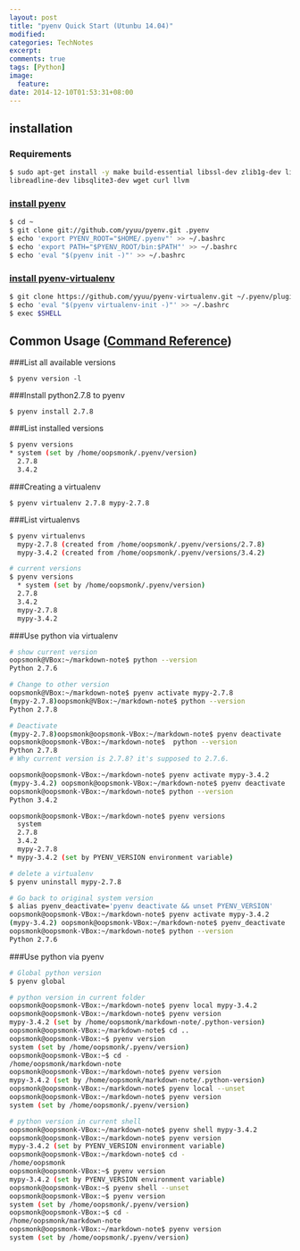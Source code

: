 ```yaml
---
layout: post
title: "pyenv Quick Start (Utunbu 14.04)"
modified:
categories: TechNotes
excerpt:  
comments: true
tags: [Python]
image:
  feature:
date: 2014-12-10T01:53:31+08:00
---
```


## installation  

### Requirements  

```bash
$ sudo apt-get install -y make build-essential libssl-dev zlib1g-dev libbz2-dev \
libreadline-dev libsqlite3-dev wget curl llvm
```

### [install pyenv](https://github.com/yyuu/pyenv/blob/master/README.md)  

```bash
$ cd ~
$ git clone git://github.com/yyuu/pyenv.git .pyenv
$ echo 'export PYENV_ROOT="$HOME/.pyenv"' >> ~/.bashrc
$ echo 'export PATH="$PYENV_ROOT/bin:$PATH"' >> ~/.bashrc
$ echo 'eval "$(pyenv init -)"' >> ~/.bashrc
```

### [install pyenv-virtualenv](https://github.com/yyuu/pyenv-virtualenv/blob/master/README.md)  

```bash
$ git clone https://github.com/yyuu/pyenv-virtualenv.git ~/.pyenv/plugins/pyenv-virtualenv 
$ echo 'eval "$(pyenv virtualenv-init -)"' >> ~/.bashrc
$ exec $SHELL
```

## Common Usage ([Command Reference](https://raw.githubusercontent.com/yyuu/pyenv/master/COMMANDS.md))  

###List all available versions  

    $ pyenv version -l  

###Install python2.7.8 to pyenv  

    $ pyenv install 2.7.8  

###List installed versions  

```bash
$ pyenv versions
* system (set by /home/oopsmonk/.pyenv/version)
  2.7.8
  3.4.2
```

###Creating a virtualenv  

    $ pyenv virtualenv 2.7.8 mypy-2.7.8

###List virtualenvs

```bash
$ pyenv virtualenvs
  mypy-2.7.8 (created from /home/oopsmonk/.pyenv/versions/2.7.8)
  mypy-3.4.2 (created from /home/oopsmonk/.pyenv/versions/3.4.2)

# current versions 
$ pyenv versions
  * system (set by /home/oopsmonk/.pyenv/version)
  2.7.8
  3.4.2
  mypy-2.7.8
  mypy-3.4.2
```

###Use python via virtualenv   

```bash
# show current version
oopsmonk@VBox:~/markdown-note$ python --version
Python 2.7.6

# Change to other version
oopsmonk@VBox:~/markdown-note$ pyenv activate mypy-2.7.8
(mypy-2.7.8)oopsmonk@VBox:~/markdown-note$ python --version
Python 2.7.8

# Deactivate
(mypy-2.7.8)oopsmonk@oopsmonk-VBox:~/markdown-note$ pyenv deactivate
oopsmonk@oopsmonk-VBox:~/markdown-note$  python --version
Python 2.7.8
# Why current version is 2.7.8? it's supposed to 2.7.6.

oopsmonk@oopsmonk-VBox:~/markdown-note$ pyenv activate mypy-3.4.2
(mypy-3.4.2) oopsmonk@oopsmonk-VBox:~/markdown-note$ pyenv deactivate
oopsmonk@oopsmonk-VBox:~/markdown-note$ python --version
Python 3.4.2

oopsmonk@oopsmonk-VBox:~/markdown-note$ pyenv versions
  system
  2.7.8
  3.4.2
  mypy-2.7.8
* mypy-3.4.2 (set by PYENV_VERSION environment variable)

# delete a virtualenv   
$ pyenv uninstall mypy-2.7.8

# Go back to original system version  
$ alias pyenv_deactivate='pyenv deactivate && unset PYENV_VERSION'
oopsmonk@oopsmonk-VBox:~/markdown-note$ pyenv activate mypy-3.4.2
(mypy-3.4.2) oopsmonk@oopsmonk-VBox:~/markdown-note$ pyenv_deactivate
oopsmonk@oopsmonk-VBox:~/markdown-note$ python --version
Python 2.7.6
```

###Use python via pyenv  

```bash
# Global python version
$ pyenv global 

# python version in current folder
oopsmonk@oopsmonk-VBox:~/markdown-note$ pyenv local mypy-3.4.2
oopsmonk@oopsmonk-VBox:~/markdown-note$ pyenv version
mypy-3.4.2 (set by /home/oopsmonk/markdown-note/.python-version)
oopsmonk@oopsmonk-VBox:~/markdown-note$ cd ..
oopsmonk@oopsmonk-VBox:~$ pyenv version
system (set by /home/oopsmonk/.pyenv/version)
oopsmonk@oopsmonk-VBox:~$ cd -
/home/oopsmonk/markdown-note
oopsmonk@oopsmonk-VBox:~/markdown-note$ pyenv version
mypy-3.4.2 (set by /home/oopsmonk/markdown-note/.python-version)
oopsmonk@oopsmonk-VBox:~/markdown-note$ pyenv local --unset
oopsmonk@oopsmonk-VBox:~/markdown-note$ pyenv version
system (set by /home/oopsmonk/.pyenv/version)

# python version in current shell 
oopsmonk@oopsmonk-VBox:~/markdown-note$ pyenv shell mypy-3.4.2
oopsmonk@oopsmonk-VBox:~/markdown-note$ pyenv version
mypy-3.4.2 (set by PYENV_VERSION environment variable)
oopsmonk@oopsmonk-VBox:~/markdown-note$ cd -
/home/oopsmonk
oopsmonk@oopsmonk-VBox:~$ pyenv version
mypy-3.4.2 (set by PYENV_VERSION environment variable)
oopsmonk@oopsmonk-VBox:~$ pyenv shell --unset
oopsmonk@oopsmonk-VBox:~$ pyenv version
system (set by /home/oopsmonk/.pyenv/version)
oopsmonk@oopsmonk-VBox:~$ cd -
/home/oopsmonk/markdown-note
oopsmonk@oopsmonk-VBox:~/markdown-note$ pyenv version
system (set by /home/oopsmonk/.pyenv/version)
```


